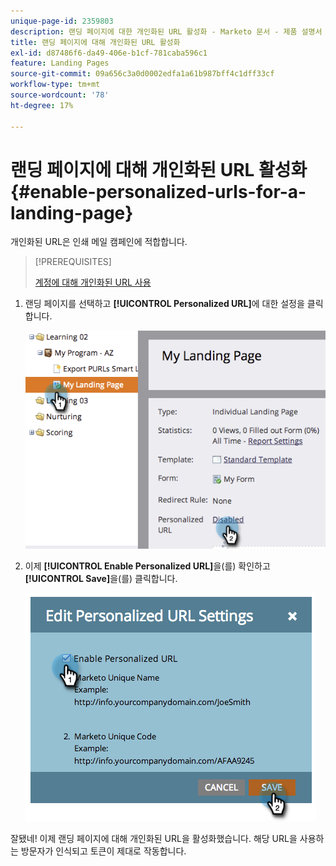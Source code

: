 ```yaml
---
unique-page-id: 2359803
description: 랜딩 페이지에 대한 개인화된 URL 활성화 - Marketo 문서 - 제품 설명서
title: 랜딩 페이지에 대해 개인화된 URL 활성화
exl-id: d87486f6-da49-406e-b1cf-781caba596c1
feature: Landing Pages
source-git-commit: 09a656c3a0d0002edfa1a61b987bff4c1dff33cf
workflow-type: tm+mt
source-wordcount: '78'
ht-degree: 17%

---
```


# 랜딩 페이지에 대해 개인화된 URL 활성화 {#enable-personalized-urls-for-a-landing-page}

개인화된 URL은 인쇄 메일 캠페인에 적합합니다.

>[!PREREQUISITES]
>
>[계정에 대해 개인화된 URL 사용](/help/marketo/product-docs/demand-generation/landing-pages/personalizing-landing-pages/enable-personalized-urls-for-your-account.md)

1. 랜딩 페이지를 선택하고 **[!UICONTROL Personalized URL]**&#x200B;에 대한 설정을 클릭합니다.

   ![](assets/image2014-9-18-13-3a24-3a3.png)

1. 이제 **[!UICONTROL Enable Personalized URL]**&#x200B;을(를) 확인하고 **[!UICONTROL Save]**&#x200B;을(를) 클릭합니다.

   ![](assets/image2014-9-18-13-3a23-3a53.png)

잘됐네! 이제 랜딩 페이지에 대해 개인화된 URL을 활성화했습니다. 해당 URL을 사용하는 방문자가 인식되고 토큰이 제대로 작동합니다.
